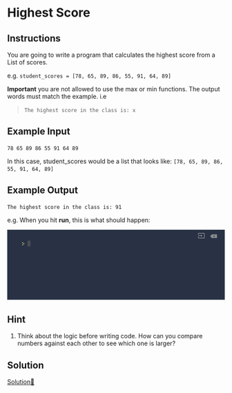 # Highest Score

## Instructions

You are going to write a program that calculates the highest score from a List of scores. 

e.g. `student_scores = [78, 65, 89, 86, 55, 91, 64, 89]`

**Important** you are not allowed to use the max or min functions. The output words must match the example. i.e 

> `The highest score in the class is: x`

## Example Input 

```
78 65 89 86 55 91 64 89
```

In this case, student_scores would be a list that looks like: `[78, 65, 89, 86, 55, 91, 64, 89]`

## Example Output 

```
The highest score in the class is: 91
```

e.g. When you hit **run**, this is what should happen: 

  
![](../../img/5.2%20highest%20score.gif)
 

## Hint

1. Think about the logic before writing code. How can you compare numbers against each other to see which one is larger?

## Solution

[Solution💯](./main.py)